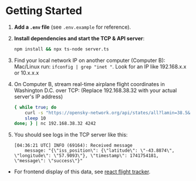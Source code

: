 # Getting Started

1. **Add a `.env` file** (see `.env.example` for reference).
2. **Install dependencies and start the TCP & API server**:
   ```sh
   npm install && npx ts-node server.ts
   ```
3. Find your local network IP on another computer (Computer B):
    Mac/Linux run: `ifconfig | grep "inet "`.
    Look for an IP like 192.168.x.x or 10.x.x.x
4. On Computer B, stream real-time airplane flight coordinates in Washington D.C. over TCP:
    (Replace 192.168.38.32 with your actual server's IP address)

    ```sh
    { while true; do
        curl -s "https://opensky-network.org/api/states/all?lamin=38.5&lamax=39.2&lomin=-77.5&lomax=-76.5"
        sleep 10
    done; } | nc 192.168.38.32 4242
    ```
5. You should see logs in the TCP server like this:
    ```
    [04:36:21 UTC] INFO (69164): Received message
        message: "{\"iss_position\": {\"latitude\": \"-43.8874\", \"longitude\": \"57.9093\"}, \"timestamp\": 1741754181, \"message\": \"success\"}"
    ```
* For frontend display of this data, see [react flight tracker](https://github.com/david-james-davis/app-react-flight-tracker).

